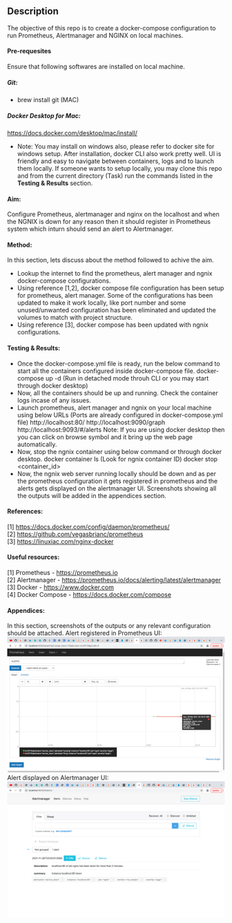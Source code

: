## Description
The objective of this repo is to create a docker-compose configuration to run Prometheus, Alertmanager and NGINX on local machines.

#### Pre-requesites
Ensure that following softwares are installed on local machine.
##### Git:
- brew install git (MAC)
##### Docker Desktop for Mac:
https://docs.docker.com/desktop/mac/install/
- Note: You may install on windows also, please refer to docker site for windows setup. After installation, docker CLI also work pretty well. UI is friendly and easy to navigate between containers, logs and to launch them locally. If someone wants to setup locally, you may clone this repo and from the current directory (Task) run the commands listed in the **Testing & Results** section.

#### Aim:
Configure Prometheus, alertmanager and nginx on the localhost and when the NGNIX is down for any reason then it should register in Prometheus system which inturn should send an alert to Alertmanager.

#### Method:
 In this section, lets discuss about the method followed to achive the aim.
 - Lookup the internet to find the prometheus, alert manager and ngnix docker-compose configurations.
 - Using reference [1,2], docker compose file configuration has been setup for prometheus, alert manager. Some of the configurations has been updated to make it work locally, like port number and some unused/unwanted configuration has been eliminated and updated the volumes to match with project structure.
 - Using reference [3], docker compose has been updated with ngnix configurations.

#### Testing & Results:
- Once the docker-compose.yml file is ready, run the below command to start all the containers configured inside docker-compose file.
  docker-compose up -d (Run in detached mode throuh CLI or you may start through docker desktop)
- Now, all the containers should be up and running. Check the container logs incase of any issues.  
- Launch prometheus, alert manager and ngnix on your local machine using below URLs (Ports are already configured in docker-compose.yml file)
  http://localhost:80/
  http://localhost:9090/graph
  http://localhost:9093/#/alerts
  Note: If you are using docker desktop then you can click on browse symbol and it bring up the web page automatically. 
- Now, stop the ngnix container using below command or through docker desktop.
  docker container ls (Look for ngnix container ID)
  docker stop <container_id>
- Now, the ngnix web server running locally should be down and as per the prometheus configuration it gets registered in prometheus and the alerts gets displayed   on the alertmanager UI. Screenshots showing all the outputs will be added in the appendices section.


#### References:
[1] https://docs.docker.com/config/daemon/prometheus/   
[2] https://github.com/vegasbrianc/prometheus   
[3] https://linuxiac.com/nginx-docker   

#### Useful resources:
[1] Prometheus - https://prometheus.io   
[2] Alertmanager - https://prometheus.io/docs/alerting/latest/alertmanager   
[3] Docker - https://www.docker.com   
[4] Docker Compose - https://docs.docker.com/compose   

#### Appendices:
In this section, screenshots of the outputs or any relevant configuration should be attached.
Alert registered in Prometheus UI:
![Prometheus Alert graph](https://github.com/bpradeepchandra/Task/blob/main/images/Prometheus-graph.png?raw=true)
Alert displayed on Alertmanager UI:
![Alert Manager](https://github.com/bpradeepchandra/Task/blob/main/images/Prometheus-Alerts.png?raw=true)
